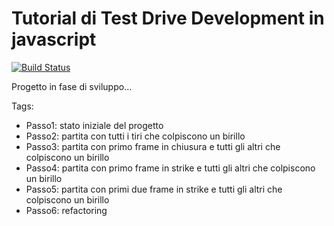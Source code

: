 # Tutorial di Test Drive Development in javascript #
[![Build Status](https://travis-ci.org/gianlucaciarcelluti/tdd-js-tutorial-bowling.svg?branch=master)](https://travis-ci.org/gianlucaciarcelluti/tdd-js-tutorial-bowling)


Progetto in fase di sviluppo...

Tags:

- Passo1: stato iniziale del progetto
- Passo2: partita con tutti i tiri che colpiscono un birillo
- Passo3: partita con primo frame in chiusura e tutti gli altri che colpiscono un birillo
- Passo4: partita con primo frame in strike e tutti gli altri che colpiscono un birillo
- Passo5: partita con primi due frame in strike e tutti gli altri che colpiscono un birillo
- Passo6: refactoring
